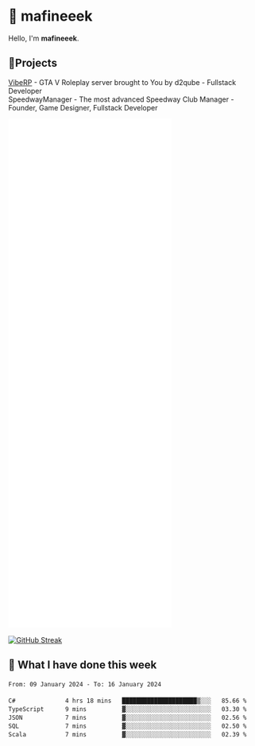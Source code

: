 # 👋 mafineeek
Hello, I'm **mafineeek**.

## 📝Projects

[VibeRP](https://v-rp.pl) - GTA V Roleplay server brought to You by d2qube - Fullstack Developer<br/>
SpeedwayManager - The most advanced Speedway Club Manager - Founder, Game Designer, Fullstack Developer


![](./github-metrics.svg)

[![GitHub Streak](https://streak-stats.demolab.com/?user=mafineeek)](https://git.io/streak-stats)

## 📰 What I have done this week
<!--START_SECTION:waka-->

```txt
From: 09 January 2024 - To: 16 January 2024

C#              4 hrs 18 mins   █████████████████████▒░░░   85.66 %
TypeScript      9 mins          ▓░░░░░░░░░░░░░░░░░░░░░░░░   03.30 %
JSON            7 mins          ▓░░░░░░░░░░░░░░░░░░░░░░░░   02.56 %
SQL             7 mins          ▓░░░░░░░░░░░░░░░░░░░░░░░░   02.50 %
Scala           7 mins          ▓░░░░░░░░░░░░░░░░░░░░░░░░   02.39 %
```

<!--END_SECTION:waka-->
